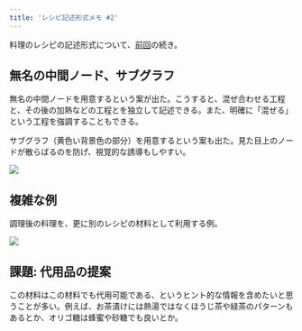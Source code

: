 ```yaml
---
title: 'レシピ記述形式メモ #2'
---
```

料理のレシピの記述形式について、[前回](https://r7kamura.com/articles/2022-05-13-mermaid-recipe-memo)の続き。

無名の中間ノード、サブグラフ
--------------

無名の中間ノードを用意するという案が出た。こうすると、混ぜ合わせる工程と、その後の加熱などの工程とを独立して記述できる。また、明確に「混ぜる」という工程を強調することもできる。

サブグラフ（黄色い背景色の部分）を用意するという案も出た。見た目上のノードが散らばるのを防げ、視覚的な誘導もしやすい。

![](https://lh6.googleusercontent.com/mM6bjosmxjFsAQlS-Yr2_lQE6uenZGCY8HvaSJWG5-XcFaepis1w_bzoEAvYJOsnT0UBP2i_V6X2KrQiZ411ZdLnrfwf1n4Bs7ssOt2kodvhgcA_PVD3-5U2rnwd4_HJIW8_ClmW18YHOC_nAA)

複雑な例
----

調理後の料理を、更に別のレシピの材料として利用する例。

![](https://lh5.googleusercontent.com/S2MYdEzfQjet3bcnknnNGrEXWC1PdBD5KW2DwWI5p1qUH0oNc1oqzDm0LETZMGuz6JCL9KdV7cm07-G9kA4Xp_Ayt3F35-Ukr5wSr8vfpPZ5hithvsoWF1-bzmxKNW-PFZmp_KOOGg-BTdmLVQ)

課題: 代用品の提案
----------

この材料はこの材料でも代用可能である、というヒント的な情報を含めたいと思うことが多い。例えば、お茶漬けには熱湯ではなくほうじ茶や緑茶のパターンもあるとか、オリゴ糖は蜂蜜や砂糖でも良いとか。
